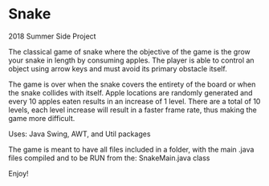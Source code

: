 # Snake
2018 Summer Side Project

The classical game of snake where the objective of the game is the grow your snake in length by consuming apples. The player is able to control an object using arrow keys and must avoid its primary obstacle itself.

The game is over when the snake covers the entirety of the board or when the snake collides with itself. Apple locations are randomly generated and every 10 apples eaten results in an increase of 1 level. There are a total of 10 levels, each level increase will result in a faster frame rate, thus making the game more difficult.

Uses: Java Swing, AWT, and Util packages

The game is meant to have all files included in a folder, with the main .java files compiled and to be RUN from the: 
SnakeMain.java class

Enjoy!


